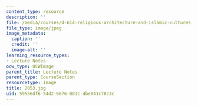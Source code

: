 ```yaml
---
content_type: resource
description: ''
file: /media/courses/4-614-religious-architecture-and-islamic-cultures-fall-2002/59556df654d26676881c4be841c78c3c_2053.jpg
file_type: image/jpeg
image_metadata:
  caption: ''
  credit: ''
  image-alt: ''
learning_resource_types:
- Lecture Notes
ocw_type: OCWImage
parent_title: Lecture Notes
parent_type: CourseSection
resourcetype: Image
title: 2053.jpg
uid: 59556df6-54d2-6676-881c-4be841c78c3c
---
```

